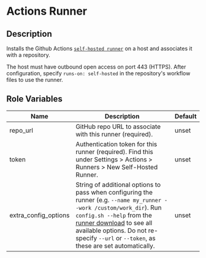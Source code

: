 # Actions Runner

## Description

Installs the Github Actions [`self-hosted runner`](https://github.com/actions/runner) on a host and
associates it with a repository.

The host must have outbound open access on port 443 (HTTPS). After configuration, specify `runs-on:
self-hosted` in the repository's workflow files to use the runner.

## Role Variables

| Name | Description | Default |
| --- | --- | --- |
| repo_url | GitHub repo URL to associate with this runner (required). | unset |
| token | Authentication token for this runner (required). Find this under Settings > Actions > Runners > New Self-Hosted Runner. | unset |
| extra_config_options | String of additional options to pass when configuring the runner (e.g. `--name my_runner --work /custom/work_dir`). Run `config.sh --help` from the [runner download](https://github.com/actions/runner/releases) to see all available options. Do not re-specify `--url` or `--token`, as these are set automatically. | unset |
